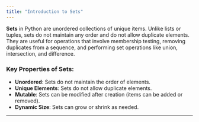 ```yaml
---
title: "Introduction to Sets"
---
```


**Sets** in Python are unordered collections of unique items. Unlike lists or tuples, sets do not maintain any order and do not allow duplicate elements. They are useful for operations that involve membership testing, removing duplicates from a sequence, and performing set operations like union, intersection, and difference.

### Key Properties of Sets:
- **Unordered**: Sets do not maintain the order of elements.
- **Unique Elements**: Sets do not allow duplicate elements.
- **Mutable**: Sets can be modified after creation (items can be added or removed).
- **Dynamic Size**: Sets can grow or shrink as needed.

---